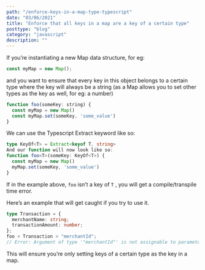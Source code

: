 ```yaml
---
path: "/enforce-keys-in-a-map-type-typescript"
date: "03/06/2021"
title: "Enforce that all keys in a map are a key of a certain type"
posttype: "blog"
category: "javascript"
description: ""
---
```


If you’re instantiating a new Map data structure, for eg:

```js
const myMap = new Map();
```

and you want to ensure that every key in this object belongs to a certain type where the key will always be a string (as a Map allows you to set other types as
the key as well, for eg: a number)

```js
function foo(someKey: string) {
  const myMap = new Map()
  const myMap.set(someKey, 'some_value')
}
```

We can use the Typescript Extract keyword like so:

```ts
type KeyOf<T> = Extract<keyof T, string>
And our function will now look like so:
function foo<T>(someKey: KeyOf<T>) {
  const myMap = new Map()
  myMap.set(someKey, 'some_value')
}

```

If in the example above, `foo` isn’t a key of `T` , you will get a compile/transpile time error.

Here’s an example that will get caught if you try to use it.

```ts
type Transaction = {
  merchantName: string;
  transactionAmount: number;
};
foo < Transaction > "merchantId";
// Error: Argument of type '"merchantId"' is not assignable to parameter of type 'keyof Transaction'
```

This will ensure you’re only setting keys of a certain type as the key in a map.
